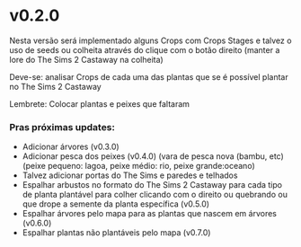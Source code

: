 # v0.2.0
Nesta versão será implementado alguns Crops com Crops Stages e talvez o uso de seeds ou colheita através do clique com o botão direito (manter a lore do The Sims 2 Castaway na colheita)

Deve-se: analisar Crops de cada uma das plantas que se é possível plantar no The Sims 2 Castaway

Lembrete: Colocar plantas e peixes que faltaram

### Pras próximas updates:
- Adicionar árvores (v0.3.0)
- Adicionar pesca dos peixes (v0.4.0) (vara de pesca nova (bambu, etc) (peixe pequeno: lagoa, peixe médio: rio, peixe grande:oceano)
- Talvez adicionar portas do The Sims e paredes e telhados
- Espalhar arbustos no formato do The Sims 2 Castaway para cada tipo de planta plantável para colher clicando com o direito ou quebrando ou que drope a semente da planta específica (v0.5.0)
- Espalhar árvores pelo mapa para as plantas que nascem em árvores (v0.6.0)
- Espalhar plantas não plantáveis pelo mapa (v0.7.0)
